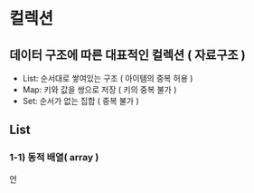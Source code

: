 # 컬렉션

## 데이터 구조에 따른 대표적인 컬렉션 ( 자료구조 )
- List: 순서대로 쌓여있는 구조 ( 아이템의 중복 허용 )
- Map: 키와 값을 쌍으로 저장 ( 키의 중복 불가 )
- Set: 순서가 없는 집합 ( 중복 불가 )

## List
 ### 1-1) 동적 배열( array )
언